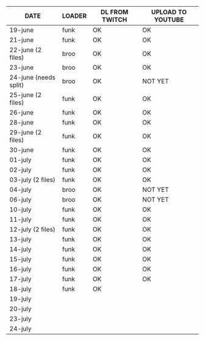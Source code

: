 | DATE | LOADER | DL FROM TWITCH | UPLOAD TO YOUTUBE |
| --- | --- | --- | --- |
| 19-june | funk | OK | OK |
| 21-june | funk | OK | OK |
| 22-june (2 files) | broo | OK | OK |
| 23-june | broo | OK | OK |
| 24-june (needs split) | broo | OK | NOT YET |
| 25-june (2 files) | funk | OK | OK |
| 26-june | funk | OK | OK |
| 28-june | funk | OK | OK |
| 29-june (2 files) | funk | OK | OK |
| 30-june | funk | OK | OK |
| 01-july | funk | OK | OK |
| 02-july | funk | OK | OK |
| 03-july (2 files) | funk | OK | OK |
| 04-july | broo | OK | NOT YET |
| 06-july | broo | OK | NOT YET |
| 10-july | funk | OK | OK |
| 11-july | funk | OK | OK |
| 12-july (2 files) | funk | OK | OK |
| 13-july | funk | OK | OK |
| 14-july | funk | OK | OK |
| 15-july | funk | OK | OK |
| 16-july | funk | OK | OK |
| 17-july | funk | OK | OK |
| 18-july | funk | OK | |
| 19-july | | | |
| 20-july | | | |
| 23-july | | | |
| 24-july | | | |
